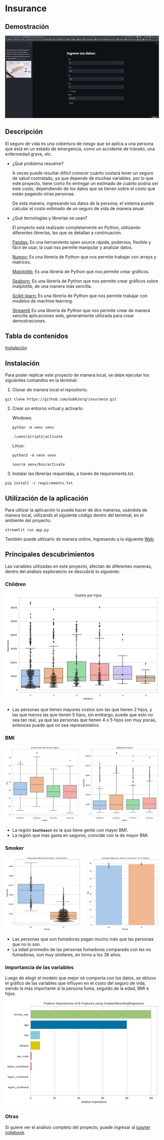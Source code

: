 # Insurance

## Demostración

![insurance_demo](images/insurance.gif)

## Descripción

El seguro de vida es una cobertura de riesgo que se aplica a una persona que está en un estado de emergencia, como un accidente de tránsito, una enfermedad grave, etc.

* ¿Qué problema resuelve?

    A veces puede resultar difícil conocer cuánto costará tener un seguro de salud contratado, ya que depende de muchas variables, por lo que este proyecto, tiene como fin entregar un estimado de cuánto podría ser este costo, dependiendo de los datos que se tienen sobre el costo que están pagando otras personas.

    De esta manera, ingresando los datos de la persona, el sistema puede calcular el costo estimado de un seguro de vida de manera anual.

* ¿Qué tecnologías y librerías se usan?

    El proyecto está realizado completamente en Python, utilizando diferentes librerías, las que se detallan a continuación.

    [Pandas:](https://pandas.pydata.org) Es una herramienta open source rápida, poderosa, flexible y fácil de usar, la cual nos permite manipular y analizar datos.

    [Numpy:](https://numpy.org/) Es una librería de Python que nos permite trabajar con arrays y matrices.

    [Matplotlib:](https://matplotlib.org/) Es una librería de Python que nos permite crear gráficos.

    [Seaborn:](https://seaborn.pydata.org/) Es una librería de Python que nos permite crear gráficos sobre matplotlib, de una manera más sencilla.

    [Scikit-learn:](https://scikit-learn.org/) Es una librería de Python que nos permite trabajar con modelos de machine learning.

    [Streamlit](https://streamlit.io) Es una librería de Python que nos permite crear de manera sencilla aplicaciones web, generalmente utilizada para crear demostraciones.

## Tabla de contenidos

[Instalación](#instalación)

## Instalación

Para poder replicar este proyecto de manera local, se debe ejecutar los siguientes comandos en la terminal:

1. Clonar de manera local el repositorio.

```
git clone https://github.com/Gab0Jorq/insurance.git
```

2. Crear un entorno virtual y activarlo.

    Windows:

    ```
    python -m venv venv
    ```
    ```
    .\venv\Scripts\activate
    ```

    Linux:
    ```
    python3 -m venv venv
    ```
    ```
    source venv/bin/activate
    ```
3. Instalar las librerías requeridas, a través de requirements.txt.

```
pip install -r requirements.txt
```

## Utilización de la aplicación

Para utilizar la aplicación lo puede hacer de dos maneras, usándola de manera local, utilizando el siguiente código dentro del terminal, en el ambiente del proyecto.

```
streamlit run app.py
```

También puede utilizarlo de manera online, ingresando a la siguiente [Web](https://share.streamlit.io/gab0jorq/insurance/app.py)

## Principales descubrimientos

Las variables utilizadas en este proyecto, afectan de diferentes maneras, dentro del análisis exploratorio se descubrió lo siguiente:
### Children
![childen](images/children.png) 
* Las personas que tienen mayores costos son las que tienen 2 hijos, y las que menos las que tienen 5 hijos, sin embargo, puede que esto no sea tan real, ya que las personas que tienen 4 o 5 hijos son muy pocas, entonces puede que no sea representativo.

### BMI
![bmi](images/bmi.png) 
* La región **`Southeast`** es la que tiene gente con mayor BMI.
* La región que más gasta en seguros, coincide con la de mayor BMI.

### Smoker
![smoker](images/smoker.png)
* Las personas que son fumadoras pagan mucho más que las personas que no lo son.
* La edad promedio de las personas fumadoras comparado con las no fumadoras, son muy similares, en torno a los 38 años.

### Importancia de las variables

Luego de elegir el modelo que mejor se comporta con los datos, se obtuvo el gráfico de las variables que influyen en el costo del seguro de vida, siendo la más importante si la persona fuma, seguido de la edad, BMI e hijos.

![importancia](images/feature_importances.png)

### Otras

Si quiere ver el análisis completo del proyecto, puede ingresar al  [jupyter notebook](https://github.com/Gab0Jorq/insurance/blob/master/insurance.ipynb).